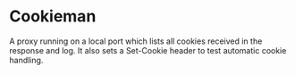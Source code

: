 # Cookieman

A proxy running on a local port which lists all cookies received in the response and log. It also sets a Set-Cookie header to test automatic cookie handling.